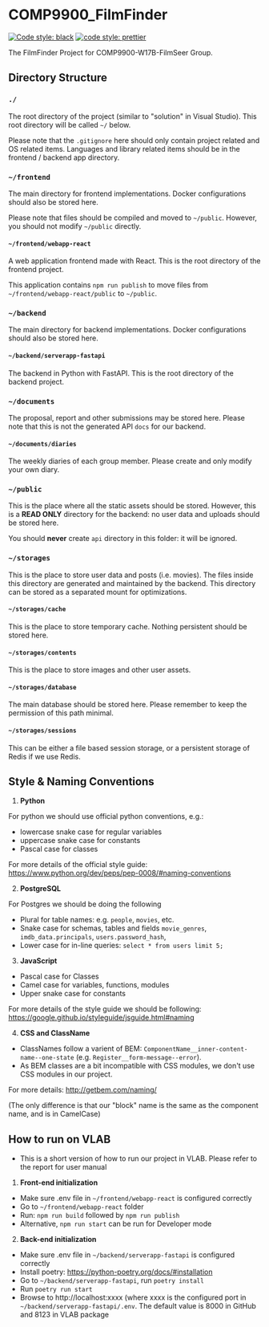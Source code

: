 # COMP9900_FilmFinder
[![Code style: black](https://img.shields.io/badge/code%20style-black-000000.svg)](https://github.com/psf/black) [![code style: prettier](https://img.shields.io/badge/code_style-prettier-ff69b4.svg?style=flat-square)](https://github.com/prettier/prettier)

The FilmFinder Project for COMP9900-W17B-FilmSeer Group.

## Directory Structure

### `./`

The root directory of the project (similar to "solution" in Visual Studio). This root directory will be called `~/` below.

Please note that the `.gitignore` here should only contain project related and OS related items. Languages and library related items should be in the frontend / backend app directory.

### `~/frontend`

The main directory for frontend implementations. Docker configurations should also be stored here.

Please note that files should be compiled and moved to `~/public`. However, you should not modify `~/public` directly.

#### `~/frontend/webapp-react`

A web application frontend made with React. This is the root directory of the frontend project.

This application contains `npm run publish` to move files from `~/frontend/webapp-react/public` to `~/public`.

### `~/backend`

The main directory for backend implementations. Docker configurations should also be stored here.

#### `~/backend/serverapp-fastapi`

The backend in Python with FastAPI. This is the root directory of the backend project.

### `~/documents`

The proposal, report and other submissions may be stored here. Please note that this is not the generated API `docs` for our backend.

#### `~/documents/diaries`

The weekly diaries of each group member. Please create and only modify your own diary.

### `~/public`

This is the place where all the static assets should be stored. However, this is a **READ ONLY** directory for the backend: no user data and uploads should be stored here.

You should **never** create `api` directory in this folder: it will be ignored.

### `~/storages`

This is the place to store user data and posts (i.e. movies). The files inside this directory are generated and maintained by the backend. This directory can be stored as a separated mount for optimizations.

#### `~/storages/cache`

This is the place to store temporary cache. Nothing persistent should be stored here.

#### `~/storages/contents`

This is the place to store images and other user assets.

#### `~/storages/database`

The main database should be stored here. Please remember to keep the permission of this path minimal.

#### `~/storages/sessions`

This can be either a file based session storage, or a persistent storage of Redis if we use Redis.




## Style & Naming Conventions


1. **Python**

For python we should use official python conventions, e.g.:

* lowercase snake case for regular variables
* uppercase snake case for constants
* Pascal case for classes

For more details of the official style guide:  https://www.python.org/dev/peps/pep-0008/#naming-conventions


2. **PostgreSQL**

For Postgres we should be doing the following

* Plural for table names: e.g. `people`, `movies`, etc.
* Snake case for schemas, tables and fields `movie_genres`, `imdb_data.principals`, `users.password_hash`,
* Lower case for in-line queries: `select * from users limit 5;`


3. **JavaScript**

* Pascal case for Classes
* Camel case for variables, functions, modules
* Upper snake case for constants

For more details of the style guide we should be following: https://google.github.io/styleguide/jsguide.html#naming


4. **CSS and ClassName** 

* ClassNames follow a varient of BEM: `ComponentName__inner-content-name--one-state` (e.g. `Register__form-message--error`).
* As BEM classes are a bit incompatible with CSS modules, we don't use CSS modules in our project.

For more details: http://getbem.com/naming/ 

(The only difference is that our "block" name is the same as the component name, and is in CamelCase)

## How to run on VLAB
* This is a short version of how to run our project in VLAB. Please refer to the report for user manual

1. **Front-end initialization**
- Make sure .env file in `~/frontend/webapp-react` is configured correctly
- Go to `~/frontend/webapp-react` folder
- Run: `npm run build` followed by `npm run publish`
- Alternative, `npm run start` can be run for Developer mode

2. **Back-end initialization**
- Make sure .env file in `~/backend/serverapp-fastapi` is configured correctly
- Install poetry: https://python-poetry.org/docs/#installation
- Go to `~/backend/serverapp-fastapi`, run `poetry install`
- Run `poetry run start`
- Browse to http://localhost:xxxx (where xxxx is the configured port in `~/backend/serverapp-fastapi/.env`. The default value is 8000 in GitHub and 8123 in VLAB package


